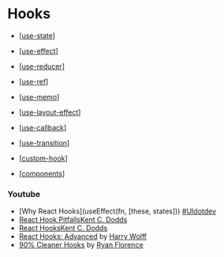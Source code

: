 # Hooks

- [[use-state]]
- [[use-effect]]
- [[use-reducer]]
- [[use-ref]]
- [[use-memo]]
- [[use-layout-effect]]
- [[use-callback]]
- [[use-transition]]
- [[custom-hook]]

- [[components]]

### Youtube

- [Why React Hooks](useEffect(fn, [these, states])) [#UIdotdev](https://www.youtube.com/watch?v=eX_L39UvZes)
- [React Hook Pitfalls](https://www.youtube.com/watch?v=VIRcX2X7EUk)[Kent C. Dodds](https://twitter.com/kentcdodds)
- [React Hooks](https://www.youtube.com/watch?v=tO8qHlr6Wqg)[Kent C. Dodds](https://twitter.com/kentcdodds)
- [React Hooks: Advanced](https://www.youtube.com/watch?v=YKmiLcXiMMo) by [Harry Wolff](https://twitter.com/hswolff)
- [90% Cleaner Hooks](https://www.youtube.com/watch?v=wXLf18DsV-I) by [Ryan Florence](https://twitter.com/ryanflorence)

[//begin]: # "Autogenerated link references for markdown compatibility"
[use-state]: use-state "useState"
[use-effect]: use-effect "useEffect"
[use-reducer]: use-reducer "useReducer"
[use-ref]: use-ref "useRef"
[use-memo]: use-memo "useMemo"
[use-layout-effect]: use-layout-effect "useLayoutEffect"
[use-callback]: use-callback "useCallback"
[use-transition]: use-transition "useTransition"
[custom-hook]: custom-hook "customHook"
[components]: ../components/components "Components"
[//end]: # "Autogenerated link references"
